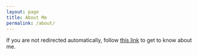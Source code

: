 ```yaml
---
layout: page
title: About Me
permalink: /about/
---
```

<script type="text/javascript">
  window.open("https://gokkulnath.ml", '_blank');
</script>

If you are not redirected automatically, follow <a href='https:/gokkulnath.ml' target='_blank'>this link</a> to get to know about me.
